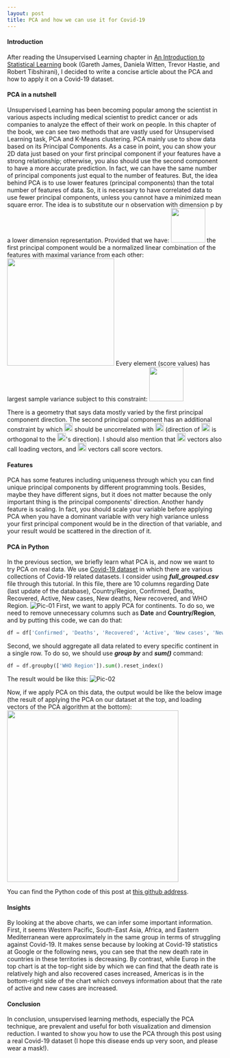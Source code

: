 ```yaml
---
layout: post
title: PCA and how we can use it for Covid-19
---
```


#### Introduction
After reading the Unsupervised Learning chapter in [An Introduction to Statistical Learning](http://faculty.marshall.usc.edu/gareth-james/ISL/) book (Gareth James, Daniela Witten, Trevor Hastie, and Robert Tibshirani), I decided to write a concise article about the PCA and how to apply it on a Covid-19 dataset.
 
#### PCA in a nutshell
Unsupervised Learning has been becoming popular among the scientist in various aspects including medical scientist to predict cancer or ads companies to analyze the effect of their work on people.
In this chapter of the book, we can see two methods that are vastly used for Unsupervised Learning task, PCA and K-Means clustering. PCA mainly use to show data based on its Principal Components. As a case in point, you can show your 2D data just based on your first principal component if your features have a strong relationship; otherwise, you also should use the second component to have a more accurate prediction. In fact, we can have the same number of principal components just equal to the number of features. But, the idea behind PCA is to use lower features (principal components) than the total number of features of data. So, it is necessary to have correlated data to use fewer principal components, unless you cannot have a minimized mean square error.
The idea is to substitute our n observation with dimension p by a lower dimension representation. Provided that we have: <img src="https://user-images.githubusercontent.com/25500417/97175107-3836eb80-17a8-11eb-8285-3a27bc2713d4.png" width="80"> the first principal component would be a normalized linear combination of the features with maximal variance from each other:
<img src="https://user-images.githubusercontent.com/25500417/97175416-b85d5100-17a8-11eb-80c1-19ea9a698d00.png" width="250">
Every element (score values) has largest sample variance subject to this constraint:
<img src="https://user-images.githubusercontent.com/25500417/97175677-1f7b0580-17a9-11eb-8ab8-139ac94d3be5.png" width="80">

There is a geometry that says data mostly varied by the first principal component direction. The second principal component has an additional constraint by which <img src="https://user-images.githubusercontent.com/25500417/97175818-53562b00-17a9-11eb-9407-1792a5f4c18d.png" width="20"> should be uncorrelated with <img src="https://user-images.githubusercontent.com/25500417/97176049-a03a0180-17a9-11eb-8536-940e4aadeae8.png" width="20"> (direction of <img src="https://user-images.githubusercontent.com/25500417/97176116-b9db4900-17a9-11eb-9ec2-5d5331178da9.png" width="20"> is orthogonal to the <img src="https://user-images.githubusercontent.com/25500417/97176205-d8d9db00-17a9-11eb-8f03-dcb734cbfd0a.png" width="20">'s direction). I should also mention that <img src="https://user-images.githubusercontent.com/25500417/97176285-f6a74000-17a9-11eb-9330-b41c1ce0bcc3.png" width="20"> vectors also call loading vectors, and <img src="https://user-images.githubusercontent.com/25500417/97176365-15a5d200-17aa-11eb-985b-c659ba380776.png" width="20"> vectors call score vectors.


#### Features
PCA has some features including uniqueness through which you can find unique principal components by different programming tools. Besides, maybe they have different signs, but it does not matter because the only important thing is the principal components' direction. 
Another handy feature is scaling. In fact, you should scale your variable before applying PCA when you have a dominant variable with very high variance unless your first principal component would be in the direction of that variable, and your result would be scattered in the direction of it.


#### PCA in Python
In the previous section, we briefly learn what PCA is, and now we want to try PCA on real data. We use [Covid-19 dataset](https://github.com/imdevskp/covid_19_jhu_data_web_scrap_and_cleaning) in which there are various collections of Covid-19 related datasets. I consider using **_full_grouped.csv_** file through this tutorial. In this file, there are 10 columns regarding Date (last update of the database), Country/Region, Confirmed, Deaths, Recovered, Active, New cases, New deaths, New recovered, and WHO Region. 
![Pic-01](https://user-images.githubusercontent.com/25500417/97176806-bbf1d780-17aa-11eb-8c33-044d7bed6cf2.jpg)
First, we want to apply PCA for continents. To do so, we need to remove unnecessary columns such as **Date** and **Country/Region**, and by putting this code, we can do that:
```python
df = df['Confirmed', 'Deaths', 'Recovered', 'Active', 'New cases', 'New deaths', 'New recovered', 'WHO Region']
```
Second, we should aggregate all data related to every specific continent in a single row. To do so, we should use **_group by_** and **_sum()_** command:
```python
df = df.groupby(['WHO Region']).sum().reset_index()
```
The result would be like this:
![Pic-02](https://user-images.githubusercontent.com/25500417/97176934-e774c200-17aa-11eb-848e-673bab4b41ce.jpg)

Now, if we apply PCA on this data, the output would be like the below image (the result of applying the PCA on our dataset at the top, and loading vectors of the PCA algorithm at the bottom):
<img src="https://user-images.githubusercontent.com/25500417/97180580-7edc1400-17af-11eb-9f4d-c28d5880b7f4.jpg" height="400">

You can find the Python code of this post at [this github address](https://github.com/mrhajbabaei/unsupervised-learning-covid-19).

#### Insights
By looking at the above charts, we can infer some important information. First, it seems Western Pacific, South-East Asia, Africa, and Eastern Mediterranean were approximately in the same group in terms of struggling against Covid-19. It makes sense because by looking at Covid-19 statistics at Google or the following news, you can see that the new death rate in countries in these territories is decreasing. By contrast, while Europ in the top chart is at the top-right side by which we can find that the death rate is relatively high and also recovered cases increased, Americas is in the bottom-right side of the chart which conveys information about that the rate of active and new cases are increased.

#### Conclusion
In conclusion, unsupervised learning methods, especially the PCA technique, are prevalent and useful for both visualization and dimension reduction. I wanted to show you how to use the PCA through this post using a real Covid-19 dataset (I hope this disease ends up very soon, and please wear a mask!).
